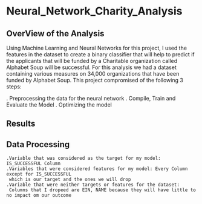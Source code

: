 # Neural_Network_Charity_Analysis

## OverView of the Analysis


Using Machine Learning and Neural Networks for this project, I used the features in the dataset to 
create a binary classifier that will help to predict if the applicants that will be funded by a Charitable
organization called Alphabet Soup will be successful. For this analysis we had a dataset containing various 
measures on 34,000 organizations that have been funded by Alphabet Soup. This project compromised of the 
following 3 steps:

  . Preprocessing the data for the neural network
  . Compile, Train and Evaluate the Model
  . Optimizing the model

## Results

## Data Processing

    .Variable that was considered as the target for my model: IS_SUCCESSFUL Column
    .Variables that were considered features for my model: Every Column except for IS_SUCCESSFUL 
     which is our target and the ones we will drop
    .Variable that were neither targets or features for the dataset: 
     Columns that I dropeed are EIN, NAME because they will have little to no impact om our outcome
